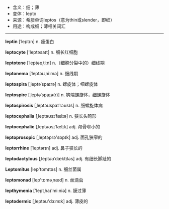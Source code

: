 - <span class="definition">含义：细；薄</span>
- <span class="definition">变体：lepto</span>
- <span class="definition">来源：希腊单词leptos（意为thin或slender，即细）</span>
- <span class="definition">用途：构成细；薄相关词汇</span>

---

<span class="vocabulary">**leptin**</span> [ˈleptɪn] n. 瘦蛋白

<span class="vocabulary">**leptocyte**</span> ['leptəsaɪt] n. 细长红细胞

<span class="vocabulary">**leptotene**</span> [ˈleptəʊˌtiːn] n.（细胞分裂中的）细线期

<span class="vocabulary">**leptonema**</span> [ˈleptəʊˌniːmә] n. 细线期

<span class="vocabulary">**leptospira**</span> [ˌleptəˈspaɪrə] n. 螺旋体；细螺旋体

<span class="vocabulary">**leptospire**</span> [ˌleptəˈspaɪə(r)] n. 钩端螺旋体，细螺旋体

<span class="vocabulary">**leptospirosis**</span> [ˌleptəʊspaɪˈrəʊsɪs] n. 细螺旋体病

<span class="vocabulary">**leptocephalia**</span> [ˌleptəʊsɪˈfælɪә] n. 狭长头畸形

<span class="vocabulary">**leptocephalic**</span> [ˌleptəʊsɪˈfælɪk] adj. 颅骨窄小的

<span class="vocabulary">**leptoprosopic**</span> [ˌleptәprә'sɒpɪk] adj. 面孔狭窄的

<span class="vocabulary">**leptorrhine**</span> [ˈleptərɪn] adj. 鼻子狭长的

<span class="vocabulary">**leptodactylous**</span> [ˌleptəʊˈdæktɪləs] adj. 有细长脚趾的

<span class="vocabulary">**Leptomitus**</span> [lep'tɒmɪtәs] n. 细丝菌属

<span class="vocabulary">**leptomonad**</span> [lep'tɒmәˌnæd] n. 丝滴虫


<span class="vocabulary">**lepthymenia**</span> ['leptˌhaɪ'mi:niə] n. 膜过薄

<span class="vocabulary">**leptodermic**</span> [ˌleptəʊ'dɜːmɪk] adj. 薄皮的

